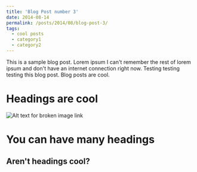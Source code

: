 ```yaml
---
title: 'Blog Post number 3'
date: 2014-08-14
permalink: /posts/2014/08/blog-post-3/
tags:
  - cool posts
  - category1
  - category2
---
```





This is a sample blog post. Lorem ipsum I can't remember the rest of lorem ipsum and don't have an internet connection right now. Testing testing testing this blog post. Blog posts are cool. 

Headings are cool
======
![Alt text for broken image link](https://github.com/Sunran2017/ransun.github.io/blob/master/images/500x300.png)


You can have many headings
======

Aren't headings cool?
------
